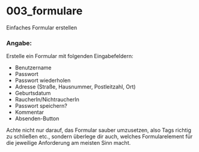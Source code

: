 003_formulare
========
Einfaches Formular erstellen

### Angabe:

Erstelle ein Formular mit folgenden Eingabefeldern:

* Benutzername
* Passwort
* Passwort wiederholen
* Adresse (Straße, Hausnummer, Postleitzahl, Ort)
* Geburtsdatum
* RaucherIn/NichtraucherIn
* Passwort speichern?
* Kommentar
* Absenden-Button

Achte nicht nur darauf, das Formular sauber umzusetzen, also Tags richtig zu schließen etc., sondern überlege dir auch, welches Formularelement für die jeweilige Anforderung am meisten Sinn macht.
